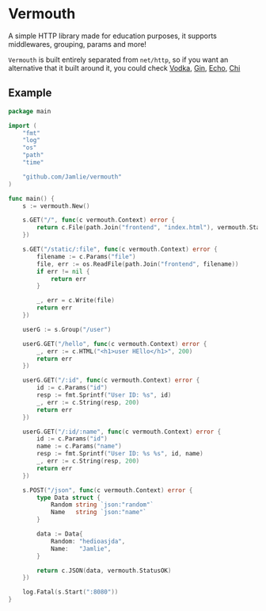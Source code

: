 # Vermouth

A simple HTTP library made for education purposes, it supports middlewares, grouping, params and more!

`Vermouth` is built entirely separated from `net/http`, so if you want an alternative that it built around it, you could check [Vodka](https://github.com/Jamlie/vodka), [Gin](https://github.com/gin-gonic/gin), [Echo](https://github.com/labstack/echo), [Chi](https://github.com/go-chi/chi)

## Example

```go
package main

import (
	"fmt"
	"log"
	"os"
	"path"
	"time"

	"github.com/Jamlie/vermouth"
)

func main() {
	s := vermouth.New()

	s.GET("/", func(c vermouth.Context) error {
		return c.File(path.Join("frontend", "index.html"), vermouth.StatusOK)
	})

	s.GET("/static/:file", func(c vermouth.Context) error {
		filename := c.Params("file")
		file, err := os.ReadFile(path.Join("frontend", filename))
		if err != nil {
			return err
		}

		_, err = c.Write(file)
		return err
	})

	userG := s.Group("/user")

	userG.GET("/hello", func(c vermouth.Context) error {
		_, err := c.HTML("<h1>user HEllo</h1>", 200)
		return err
	})

	userG.GET("/:id", func(c vermouth.Context) error {
		id := c.Params("id")
		resp := fmt.Sprintf("User ID: %s", id)
		_, err := c.String(resp, 200)
		return err
	})

	userG.GET("/:id/:name", func(c vermouth.Context) error {
		id := c.Params("id")
		name := c.Params("name")
		resp := fmt.Sprintf("User ID: %s %s", id, name)
		_, err := c.String(resp, 200)
		return err
	})

	s.POST("/json", func(c vermouth.Context) error {
		type Data struct {
			Random string `json:"random"`
			Name   string `json:"name"`
		}

		data := Data{
			Random: "hedioasjda",
			Name:   "Jamlie",
		}

		return c.JSON(data, vermouth.StatusOK)
	})

	log.Fatal(s.Start(":8080"))
}
```

